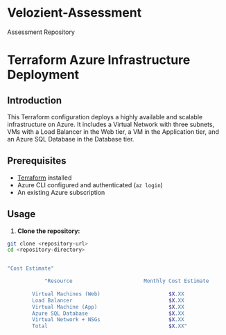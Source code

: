# Velozient-Assessment
Assessment Repository

# Terraform Azure Infrastructure Deployment

## Introduction
This Terraform configuration deploys a highly available and scalable infrastructure on Azure. It includes a Virtual Network with three subnets, VMs with a Load Balancer in the Web tier, a VM in the Application tier, and an Azure SQL Database in the Database tier.

## Prerequisites
- [Terraform](https://www.terraform.io/downloads.html) installed
- Azure CLI configured and authenticated (`az login`)
- An existing Azure subscription

## Usage

1. **Clone the repository:**

```bash
git clone <repository-url>
cd <repository-directory>


"Cost Estimate"

            "Resource	                    Monthly Cost Estimate
            
        Virtual Machines (Web)	                    $X.XX
        Load Balancer	                            $X.XX
        Virtual Machine (App)	                    $X.XX
        Azure SQL Database	                        $X.XX
        Virtual Network + NSGs	                    $X.XX
        Total	                                    $X.XX"


